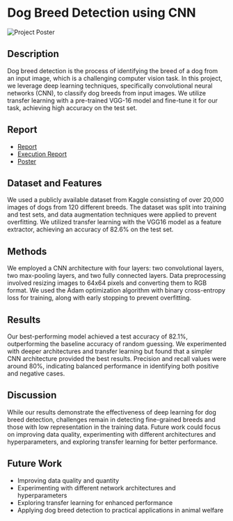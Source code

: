 # Dog Breed Detection using CNN

![Project Poster](https://github.com/rahultripathi17/Dog_Breed_Detection_ML/assets/165544212/db5b18bb-c9b2-4175-a899-6bc2cb63ad96)

## Description
Dog breed detection is the process of identifying the breed of a dog from an input image, which is a challenging computer vision task. In this project, we leverage deep learning techniques, specifically convolutional neural networks (CNN), to classify dog breeds from input images. We utilize transfer learning with a pre-trained VGG-16 model and fine-tune it for our task, achieving high accuracy on the test set.

## Report
- [Report](https://drive.google.com/file/d/15msq1hzx9o_aOHkkNWm3q4kMbUuL3MFJ/view?usp=drive_link)
- [Execution Report](https://drive.google.com/file/d/1Cc1dJSQUUp12INPewXd7C3lXG5Y-Fndt/view?usp=drive_link)
- [Poster](https://drive.google.com/file/d/1j2WXxqBIUKKuyLutPuvCjrwAtchrIfuz/view?usp=drive_link)

## Dataset and Features
We used a publicly available dataset from Kaggle consisting of over 20,000 images of dogs from 120 different breeds. The dataset was split into training and test sets, and data augmentation techniques were applied to prevent overfitting. We utilized transfer learning with the VGG16 model as a feature extractor, achieving an accuracy of 82.6% on the test set.

## Methods
We employed a CNN architecture with four layers: two convolutional layers, two max-pooling layers, and two fully connected layers. Data preprocessing involved resizing images to 64x64 pixels and converting them to RGB format. We used the Adam optimization algorithm with binary cross-entropy loss for training, along with early stopping to prevent overfitting.

## Results
Our best-performing model achieved a test accuracy of 82.1%, outperforming the baseline accuracy of random guessing. We experimented with deeper architectures and transfer learning but found that a simpler CNN architecture provided the best results. Precision and recall values were around 80%, indicating balanced performance in identifying both positive and negative cases.

## Discussion
While our results demonstrate the effectiveness of deep learning for dog breed detection, challenges remain in detecting fine-grained breeds and those with low representation in the training data. Future work could focus on improving data quality, experimenting with different architectures and hyperparameters, and exploring transfer learning for better performance.

## Future Work
- Improving data quality and quantity
- Experimenting with different network architectures and hyperparameters
- Exploring transfer learning for enhanced performance
- Applying dog breed detection to practical applications in animal welfare
